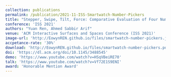 ```yaml
---
collection: publications
permalink: /publication/2021-11-ISS-Smartwatch-Number-Pickers
title: "Stepper, Swipe, Tilt, Force: Comparative Evaluation of Four Number Pickers for Smartwatches"
conference: 'ISS 2021'
authors: "Yuan Ren, Ahmed Sabbir Arif"
venue: 'ACM Interactive Surfaces and Spaces Conference (ISS 2021)'
image-url: 'http://EowynREN.github.io/files/smartwatch-number-pickers.jpg'
accpetance-rate: '30%'
download: 'http://EowynREN.github.io/files/smartwatch-number-pickers.pdf'
doi: 'https://dl.acm.org/doi/10.1145/3488545'
demo: 'https://www.youtube.com/watch?v=HSqVBeiRE70'
talk: 'https://www.youtube.com/watch?v=Vf72E1S9ENI'
award: 'Honorable Mention Award'
---
```

